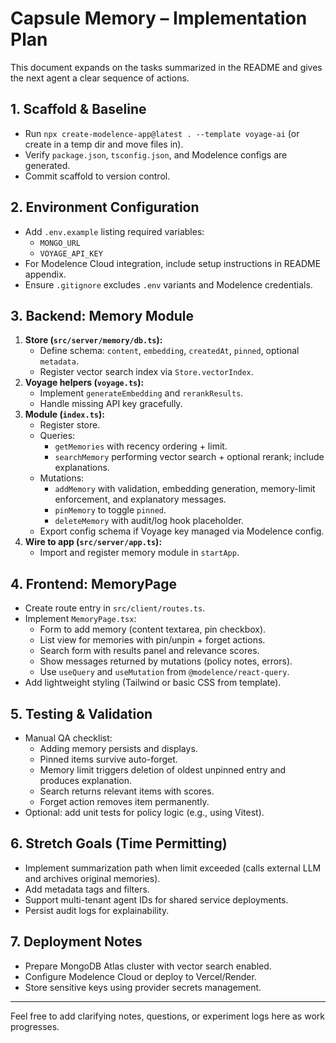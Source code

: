 # Capsule Memory – Implementation Plan

This document expands on the tasks summarized in the README and gives the next agent a clear sequence of actions.

## 1. Scaffold & Baseline
- Run `npx create-modelence-app@latest . --template voyage-ai` (or create in a temp dir and move files in).
- Verify `package.json`, `tsconfig.json`, and Modelence configs are generated.
- Commit scaffold to version control.

## 2. Environment Configuration
- Add `.env.example` listing required variables:
  - `MONGO_URL`
  - `VOYAGE_API_KEY`
- For Modelence Cloud integration, include setup instructions in README appendix.
- Ensure `.gitignore` excludes `.env` variants and Modelence credentials.

## 3. Backend: Memory Module
1. **Store (`src/server/memory/db.ts`):**
   - Define schema: `content`, `embedding`, `createdAt`, `pinned`, optional `metadata`.
   - Register vector search index via `Store.vectorIndex`.
2. **Voyage helpers (`voyage.ts`):**
   - Implement `generateEmbedding` and `rerankResults`.
   - Handle missing API key gracefully.
3. **Module (`index.ts`):**
   - Register store.
   - Queries:
     - `getMemories` with recency ordering + limit.
     - `searchMemory` performing vector search + optional rerank; include explanations.
   - Mutations:
     - `addMemory` with validation, embedding generation, memory-limit enforcement, and explanatory messages.
     - `pinMemory` to toggle `pinned`.
     - `deleteMemory` with audit/log hook placeholder.
   - Export config schema if Voyage key managed via Modelence config.
4. **Wire to app (`src/server/app.ts`):**
   - Import and register memory module in `startApp`.

## 4. Frontend: MemoryPage
- Create route entry in `src/client/routes.ts`.
- Implement `MemoryPage.tsx`:
  - Form to add memory (content textarea, pin checkbox).
  - List view for memories with pin/unpin + forget actions.
  - Search form with results panel and relevance scores.
  - Show messages returned by mutations (policy notes, errors).
  - Use `useQuery` and `useMutation` from `@modelence/react-query`.
- Add lightweight styling (Tailwind or basic CSS from template).

## 5. Testing & Validation
- Manual QA checklist:
  - Adding memory persists and displays.
  - Pinned items survive auto-forget.
  - Memory limit triggers deletion of oldest unpinned entry and produces explanation.
  - Search returns relevant items with scores.
  - Forget action removes item permanently.
- Optional: add unit tests for policy logic (e.g., using Vitest).

## 6. Stretch Goals (Time Permitting)
- Implement summarization path when limit exceeded (calls external LLM and archives original memories).
- Add metadata tags and filters.
- Support multi-tenant agent IDs for shared service deployments.
- Persist audit logs for explainability.

## 7. Deployment Notes
- Prepare MongoDB Atlas cluster with vector search enabled.
- Configure Modelence Cloud or deploy to Vercel/Render.
- Store sensitive keys using provider secrets management.

---

Feel free to add clarifying notes, questions, or experiment logs here as work progresses.
